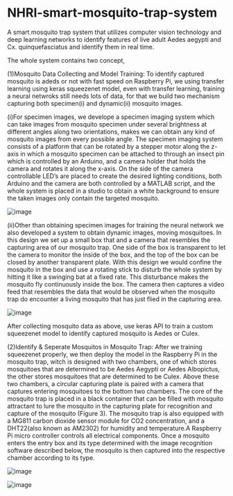 # NHRI-smart-mosquito-trap-system
A smart mosquito trap system that utilizes computer vision technology and deep learning networks to identify features of live adult Aedes aegypti and Cx. quinquefasciatus and identify them in real time.

The whole system contains two concept,

(1)Mosquito Data Collecting and Model Training: To identify captured mosquito is adeds or not with fast speed on Raspberry Pi, we using transfer learning using keras squeezenet model, even with transfer learning, training a neural netwroks still needs lots of data, for that we build two mechanism capturing both specimen(i) and dynamic(ii) mosquito images.

(i)For specimen images, we develope a specimen imaging system which can take images from mosquito specimen under several brightness at different angles along two orientations, makes we can obtain any kind of mosquito images from every possible angle. The specimen imaging system consists of a platform that can be rotated by a stepper motor along the z-axis in which a mosquito specimen can be attached to through an insect pin  which is controlled by an Arduino, and a camera holder that holds the camera and rotates it along the x-axis. On the side of the camera controllable LED’s are placed to create the desired lighting conditions, both Arduino and the camera are both controlled by a MATLAB script, and the whole system is placed in a studio to obtain a white background to ensure the taken images only contain the targeted mosquito.

![image](https://user-images.githubusercontent.com/61857351/130550321-3b7be44c-a914-455a-969d-e663b456bc5a.png)


(ii)Other than obtaining specimen images for training the neural network we also developed a system to obtain dynamic images, moving mosquitoes. In this design we set up a small box that and a camera that resembles the capturing area of our mosquito trap. One side of the box is transparent to let the camera to monitor the inside of the box, and the top of the box can be closed by another transparent plate. With this design we would confine the mosquito in the box and use a rotating stick to disturb the whole system by hitting it like a swinging bat at a fixed rate. This disturbance makes the mosquito fly continuously inside the box. The camera then captures a video feed that resembles the data that would be observed when the mosquito trap do encounter a living mosquito that has just flied in the capturing area.

![image](https://user-images.githubusercontent.com/61857351/130550374-208689f4-1aac-4e7c-9924-c6e847d70057.png)


After collecting mosquito data as above, use keras API to train a custom squeezenet model to identify captured mosquito is Aedes or Culex.


(2)Identify & Seperate Mosquitos in Mosquito Trap: After we training squeezenet properly, we then deploy the model in the Raspberry Pi in the mosquito trap, witch is designed with two chambers, one of which stores mosquitoes that are determined to be Aedes Aegypti or Aedes Albopictus, the other stores mosquitoes that are determined to be Culex. Above these two chambers, a circular capturing plate is paired with a camera that captures entering mosquitoes to the bottom two chambers. The core of the mosquito trap is placed in a black container that can be filled with mosquito attractant to lure the mosquito in the capturing plate for recognition and capture of the mosquito (Figure 3). The mosquito trap is also equipped with a MG811 carbon dioxide sensor module for CO2 concentration, and a DHT22(also known as AM2302) for humidity and temperature.A Raspberry Pi micro controller controls all electrical components. Once a mosquito enters the entry box and its type determined with the image recognition software described below, the mosquito is then captured into the respective chamber according to its type. 

![image](https://user-images.githubusercontent.com/61857351/130189133-9bffd872-fec0-4f56-aa1d-f00293999b3b.png)

![image](https://user-images.githubusercontent.com/61857351/130550409-4157db4f-9a7f-4083-9593-62cb0d555aec.png)
